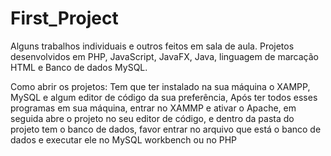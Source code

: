 # First_Project
Alguns trabalhos individuais e outros feitos em sala de aula.
Projetos desenvolvidos em PHP, JavaScript, JavaFX, Java, linguagem de marcação HTML e Banco de dados MySQL.

Como abrir os projetos: Tem que ter instalado na sua máquina o XAMPP, MySQL e algum editor de código da sua preferência,
Após ter todos esses programas em sua máquina, entrar no XAMMP e ativar o Apache, em seguida abre o projeto no seu editor de código,
e dentro da pasta do projeto tem o banco de dados, favor entrar no arquivo que está o banco de dados e executar ele no MySQL workbench ou no PHP
